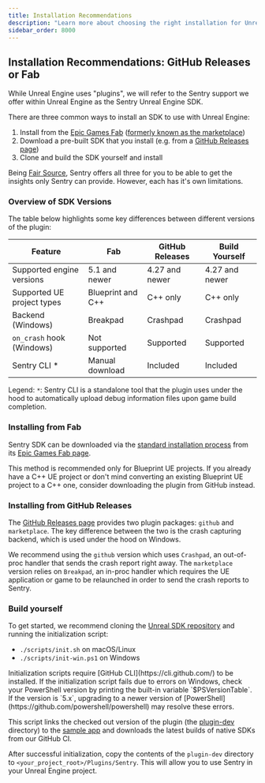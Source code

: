 ```yaml
---
title: Installation Recommendations
description: "Learn more about choosing the right installation for Unreal Engine."
sidebar_order: 8000
---
```


## Installation Recommendations: GitHub Releases or Fab

<Note>
While Unreal Engine uses "plugins", we will refer to the Sentry support we offer within Unreal Engine as the Sentry Unreal Engine SDK.
</Note>

There are three common ways to install an SDK to use with Unreal Engine:
1. Install from the [Epic Games Fab](https://www.fab.com/) ([formerly known as the marketplace](https://www.unrealengine.com/en-US/blog/fab-epics-new-unified-content-marketplace-launches-today))
2. Download a pre-built SDK that you install (e.g. from a [GitHub Releases page](https://github.com/getsentry/sentry-unreal/releases))
3. Clone and build the SDK yourself and install

Being [Fair Source](https://fair.io/), Sentry offers all three for you to be able to get the insights only Sentry can provide. However, each has it's own limitations.

### Overview of SDK Versions

The table below highlights some key differences between different versions of the plugin:

| Feature                    | Fab                 | GitHub Releases | Build Yourself |
|----------------------------|---------------------|-----------------|----------------|
| Supported engine versions  | 5.1 and newer       | 4.27 and newer  | 4.27 and newer |
| Supported UE project types | Blueprint and C++   | C++ only        | C++ only       |
| Backend (Windows)          | Breakpad            | Crashpad        | Crashpad       |
| `on_crash` hook (Windows)  | Not supported       | Supported       | Supported      |
| Sentry CLI *               | Manual download     | Included        | Included       |

Legend:
`*`: Sentry CLI is a standalone tool that the plugin uses under the hood to automatically upload debug information files upon game build completion.

### Installing from Fab

Sentry SDK can be downloaded via the [standard installation process](https://dev.epicgames.com/documentation/en-us/unreal-engine/working-with-plugins-in-unreal-engine#installingpluginsfromtheunrealenginemarketplace) from its [Epic Games Fab page](https://www.fab.com/listings/eaa89d9d-8d39-450c-b75f-acee010890a2).

This method is recommended only for Blueprint UE projects. If you already have a C++ UE project or don't mind converting an existing Blueprint UE project to a C++ one, consider downloading the plugin from GitHub instead.

### Installing from GitHub Releases

The [GitHub Releases page](https://github.com/getsentry/sentry-unreal/releases) provides two plugin packages: `github` and `marketplace`. The key difference between the two is the crash capturing backend, which is used under the hood on Windows.

We recommend using the `github` version which uses `Crashpad`, an out-of-proc handler that sends the crash report right away. The `marketplace` version relies on `Breakpad`, an in-proc handler which requires the UE application or game to be relaunched in order to send the crash reports to Sentry.

### Build yourself

To get started, we recommend cloning the [Unreal SDK repository](https://github.com/getsentry/sentry-unreal) and running the initialization script:

* `./scripts/init.sh` on macOS/Linux
* `./scripts/init-win.ps1` on Windows

<Note>
Initialization scripts require [GitHub CLI](https://cli.github.com/) to be installed.
</Note>

<Note>
If the initialization script fails due to errors on Windows, check your PowerShell version by printing the built-in variable `$PSVersionTable`. If the version is `5.x`, upgrading to a newer version of [PowerShell](https://github.com/powershell/powershell) may resolve these errors.
</Note>

This script links the checked out version of the plugin (the [plugin-dev](https://github.com/getsentry/sentry-unreal/tree/b67076ad5dc419d46b4be70a0bd6e64c2357a82d/plugin-dev) directory) to the [sample app](https://github.com/getsentry/sentry-unreal/tree/b67076ad5dc419d46b4be70a0bd6e64c2357a82d/sample) and downloads the latest builds of native SDKs from our GitHub CI.

After successful initialization, copy the contents of the `plugin-dev` directory to `<your_project_root>/Plugins/Sentry`. This will allow you to use Sentry in your Unreal Engine project.
